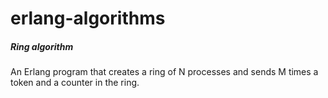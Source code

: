 # erlang-algorithms

##### Ring algorithm
An Erlang program that creates a ring of N processes and sends M times a token
and a counter in the ring.